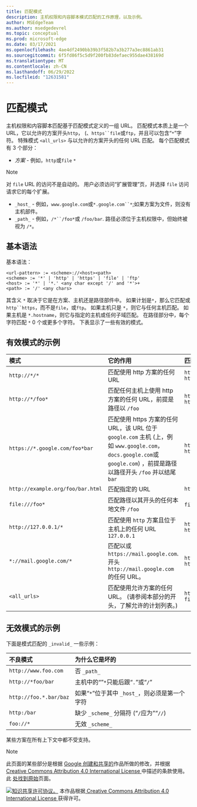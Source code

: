 ```yaml
---
title: 匹配模式
description: 主机权限和内容脚本模式匹配的工作原理，以及示例。
author: MSEdgeTeam
ms.author: msedgedevrel
ms.topic: conceptual
ms.prod: microsoft-edge
ms.date: 03/17/2021
ms.openlocfilehash: 4ae4df2490bb39b3f582b7a3b277a3ec8861ab31
ms.sourcegitcommit: 6f5fd86f5c5d9f200fb83defaec955dae438169d
ms.translationtype: MT
ms.contentlocale: zh-CN
ms.lasthandoff: 06/29/2022
ms.locfileid: "12631581"
---
```

<!-- Copyright A. W. Fuchs

   Licensed under the Apache License, Version 2.0 (the "License");
   you may not use this file except in compliance with the License.
   You may obtain a copy of the License at

       https://www.apache.org/licenses/LICENSE-2.0

   Unless required by applicable law or agreed to in writing, software
   distributed under the License is distributed on an "AS IS" BASIS,
   WITHOUT WARRANTIES OR CONDITIONS OF ANY KIND, either express or implied.
   See the License for the specific language governing permissions and
   limitations under the License.  -->
# <a name="match-patterns"></a>匹配模式

主机权限和内容脚本匹配基于匹配模式定义的一组 URL。  匹配模式本质上是一个 URL，它以允许的方案开头`http`， (、`https``file`或`ftp`，并且可以包含“`*`”字符。  特殊模式 `<all_urls>` 与以允许的方案开头的任何 URL 匹配。  每个匹配模式有 3 个部分：

*   _方案_ - 例如，`http`或`file` `*`

> [!NOTE]
> 对 `file` URL 的访问不是自动的。  用户必须访问“扩展管理”页，并选择 `file` 访问请求它的每个扩展。

*   `_host_` - 例如，`www.google.com`或`*.google.com``*`;如果方案为文件，则没有主机部件。
*   `_path_` - 例如，`/*``/foo*`或 `/foo/bar`.  路径必须位于主机权限中，但始终被视为 `/*`。


<!-- ====================================================================== -->
## <a name="basic-syntax"></a>基本语法

基本语法：

```shell
<url-pattern> := <scheme>://<host><path>
<scheme> := '*' | 'http' | 'https' | 'file' | 'ftp'
<host> := '*' | '*.' <any char except '/' and '*'>+
<path> := '/' <any chars>
```

其含义 `*` 取决于它是在方案、主机还是路径部件中。  如果计划是`*`，那么它匹配或`http``https`，而不是`file`，或`ftp`。  如果主机只是 `*`，则它与任何主机匹配。 如果主机是 `*.hostname`，则它与指定的主机或任何子域匹配。  在路径部分中，每个字符匹配 `*` 0 个或更多个字符。  下表显示了一些有效的模式。


<!-- ====================================================================== -->
## <a name="examples-of-valid-patterns"></a>有效模式的示例

| 模式 | 它的作用 | 匹配 URL 的示例 |
|:--- |:--- |:--- |
| `http://*/*` | 匹配使用 http 方案的任何 URL | `http://www.google.com` `http://example.org/foo/bar.html` |
| `http://*/foo*` | 匹配任何主机上使用 http 方案的任何 URL，前提是路径以 `/foo` | `http://example.com/foo/bar.html` `http://www.google.com/foo` |
| `https://*.google.com/foo*bar` | 匹配使用 https 方案的任何 URL，该 URL 位于 `google.com` 主机 (上，例如 `www.google.com`， `docs.google.com`或 `google.com`) ，前提是路径以路径开头 `/foo` 并以结尾 `bar` | `https://www.google.com/foo/baz/bar` `https://docs.google.com/foobar` |
| `http://example.org/foo/bar.html` | 匹配指定的 URL | `http://example.org/foo/bar.html` |
|`file:///foo*` | 匹配路径以其开头的任何本地文件 `/foo` | `file:///foo/bar.html` `file:///foo` |
| `http://127.0.0.1/*` | 匹配使用 `http` 方案且位于主机上的任何 URL `127.0.0.1` | `http://127.0.0.1` `http://127.0.0.1/foo/bar.html` |
| `*://mail.google.com/*` | 匹配以或 `https://mail.google.com`. 开头`http://mail.google.com`的任何 URL。 | `http://mail.google.com/foo/baz/bar` `https://mail.google.com/foobar` |
| `<all_urls>` | 匹配使用允许方案的任何 URL。  (请参阅本部分的开头，了解允许的计划列表。)  | `http://example.org/foo/bar.html` `file:///bar/baz.html` |


<!-- ====================================================================== -->
## <a name="examples-of-invalid-patterns"></a>无效模式的示例

下面是模式匹配的 `_invalid_` 一些示例：

| 不良模式 | 为什么它是坏的 |
|:--- |:--- |
| `http://www.foo.com` | 否 `_path_` |
| `http://*foo/bar` | 主机中的“”`*`只能后跟“`.`”或“`/`” |
| `http://foo.*.bar/baz` | 如果“`*`”位于其中 `_host_`，则必须是第一个字符 |
| `http:/bar` | 缺少 `_scheme_` 分隔符 (“`/`应为”“`//`)  |
| `foo://*` | 无效 `_scheme_` |

某些方案在所有上下文中都不受支持。

> [!NOTE]
> 此页面的某些部分是根据 [Google 创建和共享的](https://developers.google.com/terms/site-policies)作品所做的修改，并根据[ Creative Commons Attribution 4.0 International License ](https://creativecommons.org/licenses/by/4.0)中描述的条款使用。
> 此 [处找到原始](https://developer.chrome.com/extensions/match_patterns)页面。

[![知识共享许可协议。](../../media/cc-logo/88x31.png)](https://creativecommons.org/licenses/by/4.0)
本作品根据[ Creative Commons Attribution 4.0 International License ](https://creativecommons.org/licenses/by/4.0)获得许可。
